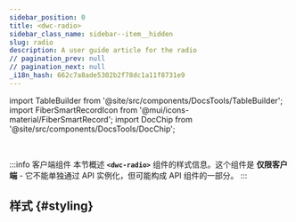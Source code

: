 ```yaml
---
sidebar_position: 0
title: <dwc-radio>
sidebar_class_name: sidebar--item__hidden
slug: radio
description: A user guide article for the radio
// pagination_prev: null
// pagination_next: null
_i18n_hash: 662c7a8ade5302b2f78dc1a11f8731e9
---
```

import TableBuilder from '@site/src/components/DocsTools/TableBuilder';
import FiberSmartRecordIcon from '@mui/icons-material/FiberSmartRecord';
import DocChip from '@site/src/components/DocsTools/DocChip';

<DocChip chip='shadow' />

<br />

:::info 客户端组件
本节概述 **`<dwc-radio>`** 组件的样式信息。这个组件是 **仅限客户端** - 它不能单独通过 API 实例化，但可能构成 API 组件的一部分。
:::

## 样式 {#styling}

<TableBuilder name="dwc-radio" clientComponent />
